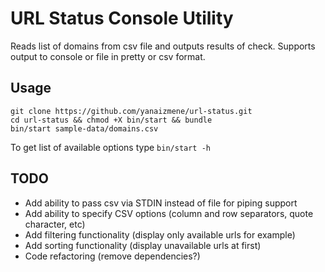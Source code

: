 # URL Status Console Utility
Reads list of domains from csv file and outputs results of check.
Supports output to console or file in pretty or csv format.

## Usage
    git clone https://github.com/yanaizmene/url-status.git
    cd url-status && chmod +X bin/start && bundle
    bin/start sample-data/domains.csv
To get list of available options type `bin/start -h`

## TODO
- Add ability to pass csv via STDIN instead of file for piping support
- Add ability to specify CSV options (column and row separators, quote character, etc)
- Add filtering functionality (display only available urls for example)
- Add sorting functionality (display unavailable urls at first)
- Code refactoring (remove dependencies?)